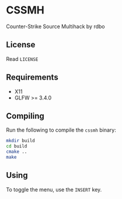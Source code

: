 # CSSMH
Counter-Strike Source Multihack by rdbo

## License
Read `LICENSE`

## Requirements
- X11
- GLFW >= 3.4.0

## Compiling
Run the following to compile the `cssmh` binary:
```sh
mkdir build
cd build
cmake ..
make
```

## Using
To toggle the menu, use the `INSERT` key.
